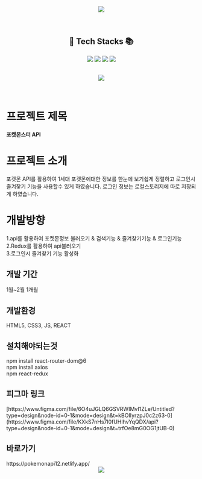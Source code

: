 

<div align='center'>
 <img src="https://capsule-render.vercel.app/api?type=waving&color=auto&height=250&section=header&text=Pokemon&fontSize=80" />

</div>
 <br>
 <br>

<H2 align='center'> 🧶 Tech Stacks 📚</H2>

<div align='center'> 

  <img src="https://img.shields.io/badge/React-009966?style=flat&logo=react&logoColor=white"/>  <img src="https://img.shields.io/badge/HTML5-E34F26?style=flat&logo=HTML5&logoColor=white"/> 
  <img src="https://img.shields.io/badge/CSS3-1572B6?style=flat&logo=CSS3&logoColor=white" />   <img src="https://img.shields.io/badge/JavaScript-007396?style=flat&logo=JavaScript&logoColor=white"/>
 <br>
 <br>

 <img src="https://github-readme-stats.vercel.app/api/top-langs/?username=jinHwigyeol&layout=compact">
</div>
 
 <br>
 <br>
 <div align='center'>
 
</div>

 
<h1>프로젝트 제목</h1>
<b>포켓몬스터 API</b>


<h1>프로젝트 소개</h1>
포켓몬 API를 활용하여 1세대 포켓몬에대한 정보를 한눈에 
보기쉽게 정렬하고 로그인시 즐겨찾기 기능을 사용할수 있게 하였습니다.
로그인 정보는 로컬스토리지에 따로 저장되게 하였습니다.

<h1>개발방향</h1>
1.api를 활용하여 포켓몬정보 불러오기 & 검색기능 & 즐겨찾기기능 & 로그인기능
<br/>
2.Redux를 활용하여 api불러오기
<br/>
3.로그인시 즐겨찾기 기능 활성화

<h2>개발 기간</h2>
1월~2월 1개월

<h2>개발환경</h2>
HTML5, CSS3, JS, REACT
<h2>설치해야되는것</h2>
npm install react-router-dom@6
<br/>
npm install axios
<br/>
npm react-redux

<h2>피그마 링크</h2>
[https://www.figma.com/file/6O4uJGLQ6GSVRWIMvI1ZLe/Untitled?type=design&node-id=0-1&mode=design&t=kBOIIyrzpJ0c2z63-0](https://www.figma.com/file/KXkS7nHs7l0fUHIhvYqQDX/api?type=design&node-id=0-1&mode=design&t=trfOe8mG0OG1jtUB-0)

<h2>바로가기</h2>
https://pokemonapi12.netlify.app/

<div align='center'>
 <img src="https://capsule-render.vercel.app/api?type=waving&color=auto&height=250&section=footer&text=감사합니다.&fontSize=80" />
</div>
